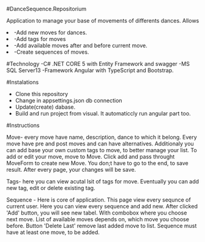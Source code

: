 #DanceSequence.Repositorium

Application to manage your base of movements of differents dances.
Allows
<li>-Add new moves for dances.
<li>-Add tags for moves
<li>-Add available moves after and before current move.
<li>-Create sequences of moves.

#Technology
-C# .NET CORE 5 with Entity Framework and swagger
-MS SQL Server13 
-Framework Angular with TypeScript and Bootstrap.

#Instalations
- Clone this repository
- Change in appsettings.json db connection
- Update(create) dabase.
- Build and run project from visual. It automaticcly run angular part too. 


#Instructions

Move- every move have name, description, dance to which it belong. Every move have pre and post moves and can have alternatives. Additionaly you can add base your own custom tags to move, to better manage your list. To add or edit your move, move to Move. Click add and pass throught MoveForm to create new Move. You don;t have to go to the end, to save result. After every page, your changes will be save.

Tags- here you can view acutal lsit of tags for move. Eventually you can add new tag, edit or delete existing tag.

Sequence - Here is core of application. This page view every sequnce of current user. Here you can view every sequence and add new. After clicked 'Add' button, you will see new tabel. With combobox where you choose next move. List of available moves depends on, which move you choose before. Button 'Delete Last' remove last added move to list. Sequence must have at least one move, to be added. 
